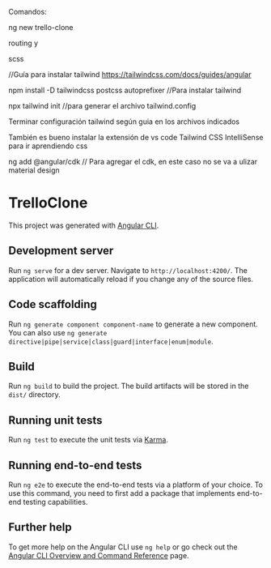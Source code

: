 Comandos:

ng new trello-clone

routing y

scss

//Guía para instalar tailwind https://tailwindcss.com/docs/guides/angular

npm install -D tailwindcss postcss autoprefixer  //Para instalar tailwind

npx tailwind init //para generar el archivo tailwind.config

Terminar configuración tailwind según guia en  los archivos indicados

También es bueno instalar la extensión de vs code Tailwind CSS IntelliSense para ir aprendiendo css

ng add @angular/cdk  // Para agregar el cdk, en este caso no se va a ulizar material design



# TrelloClone

This project was generated with [Angular CLI](https://github.com/angular/angular-cli).

## Development server

Run `ng serve` for a dev server. Navigate to `http://localhost:4200/`. The application will automatically reload if you change any of the source files.

## Code scaffolding

Run `ng generate component component-name` to generate a new component. You can also use `ng generate directive|pipe|service|class|guard|interface|enum|module`.

## Build

Run `ng build` to build the project. The build artifacts will be stored in the `dist/` directory.

## Running unit tests

Run `ng test` to execute the unit tests via [Karma](https://karma-runner.github.io).

## Running end-to-end tests

Run `ng e2e` to execute the end-to-end tests via a platform of your choice. To use this command, you need to first add a package that implements end-to-end testing capabilities.

## Further help

To get more help on the Angular CLI use `ng help` or go check out the [Angular CLI Overview and Command Reference](https://angular.io/cli) page.
